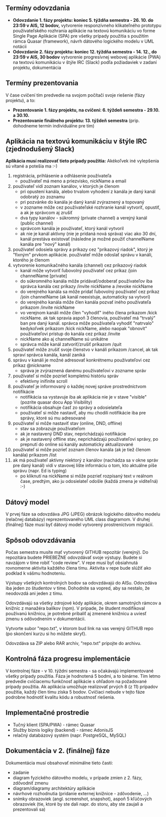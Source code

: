 ## Termíny odovzdania

- **Odovzdanie 1. fázy projektu: koniec 5. týždňa semestra - 26. 10. do 23:59 v AIS, 12 bodov,** vytvorenie responzívneho klikateľného prototypu používateľského rozhrania aplikácie na textovú komunikáciu vo forme Single Page Aplikácie (SPA) pre všetky prípady použitia s použitím rámca Quasar (framework), návrh dátového logického modelu v UML notácii
- **Odovzdanie 2. fázy projektu: koniec 12. týždňa semestra - 14. 12., do 23:59 v AIS, 30 bodov** vytvorenie progresívnej webovej aplikácie (PWA) na textovú komunikáciu v štýle IRC (Slack) podľa požiadaviek v zadaní projektu, dokumentácia

## Termíny prezentovania

V čase cvičení tím predvedie na svojom počítači svoje riešenie (fázy projektu), a to:

- **Prezentovanie 1. fázy projektu, na cvičení: 6. týždeň semestra - 29.10. a 30.10.**
- **Prezentovanie finálneho projektu: 13. týždeň semestra** (prip. dohodneme termín individuálne pre tím)

## Aplikácia na textovú komunikáciu v štýle IRC (zjednodušený Slack)

**Aplikácia musí realizovať tieto prípady použitia:**
Akékoľvek iné vylepšenia sú vítané a potešia ma :-)

1. registrácia, prihlásenie a odhlásenie používateľa
   - používateľ má meno a priezvisko, nickName a email
2. používateľ vidí zoznam kanálov, v ktorých je členom
   - pri opustení kanála, alebo trvalom vyhodení z kanála je daný kanál odobratý zo zoznamu
   - pri pozvánke do kanála je daný kanál zvýraznený a topovaný
   - v zozname môže cez používateľské rozhranie kanál vytvoriť, opustiť, a ak je správcom aj zrušiť
   - dva typy kanálov - súkromný (private channel) a verejný kanál (public channel)
   - správcom kanála je používateľ, ktorý kanál vytvoril
   - ak nie je kanál aktívny (nie je pridaná nová správa) viac ako 30 dní, kanál prestáva existovať (následne je možné použiť channelName kanála pre "nový" kanál)
3. používateľ odosiela správy a príkazy cez "príkazový riadok", ktorý je "fixným" prvkom aplikácie. používateľ môže odoslať správu v kanáli, ktorého je členom
4. vytvorenie komunikačného kanála (channel) cez príkazový riadok
   - kanál môže vytvoriť ľubovolný používateľ cez príkaz /join channelName [private]
   - do súkromného kanála môže pridávať/odoberať používateľov iba správca kanála cez príkazy /invite nickName a /revoke nickName
   - do verejného kanála sa môže pridať ľubovolný používateľ cez príkaz /join channelName (ak kanál neexistuje, automaticky sa vytvorí)
   - do verejného kanála môže člen kanála pozvať iného používateľa príkazom /invite nickName
   - vo verejnom kanáli môže člen "vyhodiť" iného člena príkazom /kick nickName. ak tak spravia aspoň 3 členovia, používateľ má "trvalý" ban pre daný kanál. správca môže používateľa vyhodiť "natrvalo" kedykoľvek príkazom /kick nickName, alebo naopak "obnovit" používateľovi prístup do kanála cez príkaz /invite
   - nickName ako aj channelName sú unikátne
   - správca môže kanál zatvoriť/zrušiť príkazom /quit
5. používateľ môže zrušiť svoje členstvo v kanáli príkazom /cancel, ak tak spraví správca kanála, kanál zaniká
6. správu v kanáli je možné adresovať konkrétnemu používateľovi cez príkaz @nickname
   - správa je zvýraznená danému používateľovi v zozname správ
7. používateľ si môže pozrieť kompletnú históriu správ
   - efektívny inifinite scroll
8. používateľ je informovaný o každej novej správe prostredníctvom notifikácie
   - notifikácia sa vystavuje iba ak aplikácia nie je v stave "visible" (pozrite quasar docu App Visibility)
   - notifikácia obsahuje časť zo správy a odosielateľa
   - používateľ si môže nastaviť, aby mu chodili notifikácie iba pre správy, ktoré sú mu adresované
9. používateľ si môže nastaviť stav (online, DND, offline)
   - stav sa zobrazuje používateľom
   - ak je nastavený DND stav, neprichádzajú notifikácie
   - ak je nastavený offline stav, neprichádzajú používateľovi správy, po prepnutí do online sú kanály automaticky aktualizované
10. používateľ si môže pozrieť zoznam členov kanála (ak je tiež členom kanála) príkazom /list
11. ak má používateľ aktívny niektorý z kanálov (nachádza sa v okne správ pre daný kanál) vidí v stavovej lište informáciu o tom, kto aktuálne píše správu (napr. Ed is typing)
    - po kliknutí na nickName si môže pozrieť rozpísaný text v reálnom čase, predtým, ako ju odosielateľ odošle (každá zmena je viditeľná) :-)

## Dátový model

V prvej fáze sa odovzdáva JPG (JPEG) obrázok logického dátového modelu (relačnej databázy) reprezentovaného UML class diagramom.
V druhej (finálnej) fáze musí byť dátový model vytvorený prostreníctvom migrácií.

## Spôsob odovzdávania

Počas semestra musíte mať vytvorený GITHUB repozitár (verejný). Do repozitára budete PRIEBEŽNE odovzdávať svoje výstupy. Budete si navzájom v tíme robiť "code review". V repe musí byť obsiahnutá rovnomerne aktivita každého člena tímu. Aktivita v repe bude slúžiť ako podklad k vášmu hodnoteniu.

Výstupy všetkých kontrolných bodov sa odovzdávajú do AISu. Odovzdáva iba jeden zo študentov v tíme. Dohodnite sa vopred, aby sa nestalo, že neodovzdá ani jeden z tímu.

Odovzdávajú sa všetky zdrojové kódy aplikácie, okrem samotných rámcov a knižníc z manažéra balíkov (npm). V prípade, že študent modifikoval používanú knižnicu, je potrebné pribaliť aj zmenené knižnicu a uviesť zmenu s odôvodnením v dokumentácii.

Vytvorte subor "repo.txt", v ktorom bud link na vas verejný GITHUB repo (po skončení kurzu si ho môžete skryť).

Odovzdáva sa ZIP alebo RAR archív, "repo.txt" pripojte do archivu.

## Kontrolná fáza progresu implementácie

V kontrolnej fáze - v 10. týždni semestra - sa očakávajú implementované všetky prípady použitia. Fáza je hodnotená 5 bodmi, a to binárne. Tím letmo predvedie cvičiacemu funkčnosť aplikácie s ohľadom na požadované prípady použitia. Ak aplikácia umožňuje realizovať prvých 8 (z 11) prípadov použitia, každý člen tímu získa 5 bodov. Cvičiaci nebude v tejto fáze podrobne hodnotiť kvalitu kódu a robustnosť riešenia.

## Implementačné prostredie

- Tučný klient (SPA/PWA) - rámec Quasar
- Služby biznis logiky (backend) - rámec AdonisJS
- relačný databázový systém (napr. PostgreSQL, MySQL)

## Dokumentácia v 2. (finálnej) fáze

Dokumentácia musí obsahovať minimálne tieto časti:

- zadanie
- diagram fyzického dátového modelu, v prípade zmien z 2. fázy, zdôvodniť zmenu
- diagram/diagramy architektúry aplikácie
- návrhové rozhodnutia (pridanie externej knižnice - zdôvodenie, ...)
- snímky obrazoviek (angl. screenshot, snapshot), aspoň 5 kľúčových obrazoviek (tie, ktoré by ste dali napr. do storu, aby ste zaujali a prezentovali sa)
